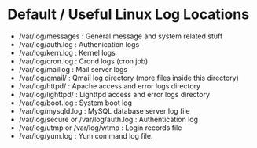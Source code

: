# Default / Useful Linux Log Locations

- /var/log/messages : General message and system related stuff
- /var/log/auth.log : Authenication logs
- /var/log/kern.log : Kernel logs
- /var/log/cron.log : Crond logs (cron job)
- /var/log/maillog : Mail server logs
- /var/log/qmail/ : Qmail log directory (more files inside this directory)
- /var/log/httpd/ : Apache access and error logs directory
- /var/log/lighttpd/ : Lighttpd access and error logs directory
- /var/log/boot.log : System boot log
- /var/log/mysqld.log : MySQL database server log file
- /var/log/secure or /var/log/auth.log : Authentication log
- /var/log/utmp or /var/log/wtmp : Login records file
- /var/log/yum.log : Yum command log file.
